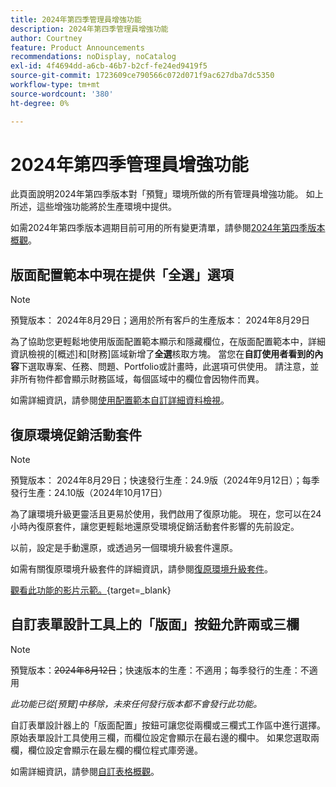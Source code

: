 ```yaml
---
title: 2024年第四季管理員增強功能
description: 2024年第四季管理員增強功能
author: Courtney
feature: Product Announcements
recommendations: noDisplay, noCatalog
exl-id: 4f4694dd-a6cb-46b7-b2cf-fe24ed9419f5
source-git-commit: 1723609ce790566c072d071f9ac627dba7dc5350
workflow-type: tm+mt
source-wordcount: '380'
ht-degree: 0%

---
```


# 2024年第四季管理員增強功能

此頁面說明2024年第四季版本對「預覽」環境所做的所有管理員增強功能。 如上所述，這些增強功能將於生產環境中提供。

如需2024年第四季版本週期目前可用的所有變更清單，請參閱[2024年第四季版本概觀](/help/quicksilver/product-announcements/product-releases/24-q4-release-activity/24-q4-release-overview.md)。

## 版面配置範本中現在提供「全選」選項

>[!NOTE]
>
>預覽版本： 2024年8月29日；適用於所有客戶的生產版本： 2024年8月29日

為了協助您更輕鬆地使用版面配置範本顯示和隱藏欄位，在版面配置範本中，詳細資訊檢視的[概述]和[財務]區域新增了&#x200B;**全選**&#x200B;核取方塊。 當您在&#x200B;**自訂使用者看到的內容**&#x200B;下選取專案、任務、問題、Portfolio或計畫時，此選項可供使用。 請注意，並非所有物件都會顯示財務區域，每個區域中的欄位會因物件而異。

如需詳細資訊，請參閱[使用配置範本自訂詳細資料檢視](/help/quicksilver/administration-and-setup/customize-workfront/use-layout-templates/customize-details-view-layout-template.md)。

## 復原環境促銷活動套件

>[!NOTE]
>
>預覽版本： 2024年8月29日；快速發行生產：24.9版（2024年9月12日）；每季發行生產：24.10版（2024年10月17日）

為了讓環境升級更靈活且更易於使用，我們啟用了復原功能。 現在，您可以在24小時內復原套件，讓您更輕鬆地還原受環境促銷活動套件影響的先前設定。

以前，設定是手動還原，或透過另一個環境升級套件還原。

如需有關復原環境升級套件的詳細資訊，請參閱[復原環境升級套件](/help/quicksilver/administration-and-setup/set-up-workfront/workfront-testing-environments/environment-promotion-rollback.md)。

[觀看此功能的影片示範。](https://video.tv.adobe.com/v/3434025/){target=_blank}

## 自訂表單設計工具上的「版面」按鈕允許兩或三欄

>[!NOTE]
>
>預覽版本：~~2024年8月12日~~；快速版本的生產：不適用；每季發行的生產：不適用
>
>_此功能已從[預覽]中移除，未來任何發行版本都不會發行此功能。_

自訂表單設計器上的「版面配置」按鈕可讓您從兩欄或三欄式工作區中進行選擇。 原始表單設計工具使用三欄，而欄位設定會顯示在最右邊的欄中。 如果您選取兩欄，欄位設定會顯示在最左欄的欄位程式庫旁邊。

如需詳細資訊，請參閱[自訂表格概觀](/help/quicksilver/administration-and-setup/customize-workfront/create-manage-custom-forms/custom-forms-overview.md)。
